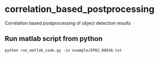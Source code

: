 # correlation_based_postprocessing
Correlation based postprocessing of object detection results

## Run matlab script from python

    python run_matlab_code.py -in example/EP02_00036.txt
